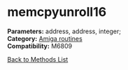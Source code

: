 # memcpyunroll16

**Parameters:** address, address, integer;  
**Category:** [Amiga routines](../categories/amiga_routines.md)  
**Compatibility:** M6809  


[Back to Methods List](../../SUMMARY.md)

